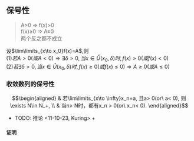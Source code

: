 ## 保号性
> A>0 ⇒ f(x)>0  
> f(x)≥0 ⇒ A≥0  
> 两个反之都不成立  
> 

设$\lim\limits_{x\to x_0}f(x)=A$,则  
(1)$若A>0(或A<0)\Rightarrow \exists \delta>0,当x \in \mathring{U}(x_0,\delta)时,f(x)>0(或f(x)<0)$  
(2)$若\exists \delta>0,当x \in \mathring{U}(x_0,\delta)时,f(x)\ge 0(或f(x)\le 0)\Rightarrow A  \ge 0(或A \le 0)$

### 收敛数列的保号性
$$\begin{aligned}
& 若\lim\limits_{x\to \infty}x_n=a, 且a> 0(or\ a< 0), 则\exists N\in N_+, \\
& 当n> N时，都有x_n > 0(or\ x_n< 0).
\end{aligned}$$

+ TODO: 推论  <11-10-23, Kuring> +
#### 证明
